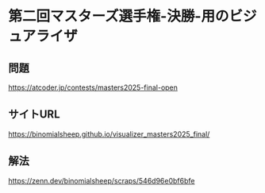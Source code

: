 # 第二回マスターズ選手権-決勝-用のビジュアライザ
## 問題
https://atcoder.jp/contests/masters2025-final-open

## サイトURL

https://binomialsheep.github.io/visualizer_masters2025_final/


## 解法

https://zenn.dev/binomialsheep/scraps/546d96e0bf6bfe
